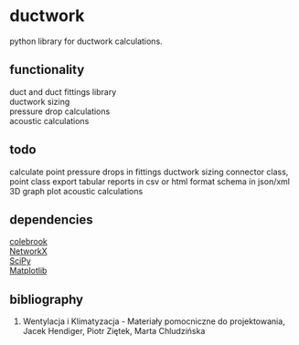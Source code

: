 # ductwork

python library for ductwork calculations.

## functionality
duct and duct fittings library  
ductwork sizing  
pressure drop calculations  
acoustic calculations  

## todo
calculate point pressure drops in fittings
ductwork sizing
connector class, point class
export tabular reports in csv or html format
schema in json/xml
3D graph plot
acoustic calculations

## dependencies

[colebrook](https://github.com/IMEConsultants/colebrook)  
[NetworkX](https://github.com/networkx/networkx)  
[SciPy](https://github.com/scipy/scipy)  
[Matplotlib](https://github.com/matplotlib/matplotlib)  

## bibliography

1. Wentylacja i Klimatyzacja - Materiały pomocniczne do projektowania, Jacek Hendiger, Piotr Ziętek, Marta Chludzińska
